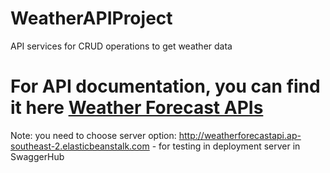 # WeatherAPIProject
API services for CRUD operations to get weather data
# For API documentation, you can find it here [Weather Forecast APIs ](https://app.swaggerhub.com/apis-docs/TRUNGTINH3022_1/Weather_Forecast_API/1.0.0)
Note: you need to choose server option: http://weatherforecastapi.ap-southeast-2.elasticbeanstalk.com - for testing in deployment server in SwaggerHub
